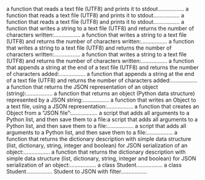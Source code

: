 a function that reads a text file (UTF8) and prints it to stdout.................
a function that reads a text file (UTF8) and prints it to stdout.................
a function that reads a text file (UTF8) and prints it to stdout.................
a function that writes a string to a text file (UTF8) and returns the number of characters written:.................
a function that writes a string to a text file (UTF8) and returns the number of characters written:.................
a function that writes a string to a text file (UTF8) and returns the number of characters written:.................
a function that writes a string to a text file (UTF8) and returns the number of characters written:.................
a function that appends a string at the end of a text file (UTF8) and returns the number of characters added:.................
a function that appends a string at the end of a text file (UTF8) and returns the number of characters added:.................
a function that returns the JSON representation of an object (string):.................
a function that returns an object (Python data structure) represented by a JSON string:.................
a function that writes an Object to a text file, using a JSON representation:.................
a function that creates an Object from a “JSON file”:.................
a script that adds all arguments to a Python list, and then save them to a file:a script that adds all arguments to a Python list, and then save them to a file:.................
a script that adds all arguments to a Python list, and then save them to a file:.................
a function that returns the dictionary description with simple data structure (list, dictionary, string, integer and boolean) for JSON serialization of an object:.................
a function that returns the dictionary description with simple data structure (list, dictionary, string, integer and boolean) for JSON serialization of an object:.................
a class Student.................
a class Student.................
Student to JSON with filter.................
